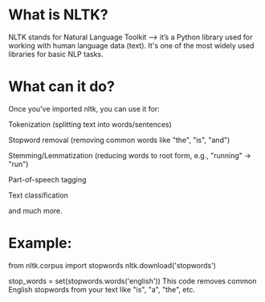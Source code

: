 # What is NLTK?
 
NLTK stands for Natural Language Toolkit --> it’s a Python library used for working with human language data (text). It's one of the most widely used libraries for basic NLP tasks.

 # What can it do?
Once you've imported nltk, you can use it for:

Tokenization (splitting text into words/sentences)

Stopword removal (removing common words like "the", "is", "and")

Stemming/Lemmatization (reducing words to root form, e.g., "running" → "run")

Part-of-speech tagging

Text classification

and much more.

# Example:
from nltk.corpus import stopwords
nltk.download('stopwords')

stop_words = set(stopwords.words('english'))
This code removes common English stopwords from your text like "is", "a", "the", etc.




